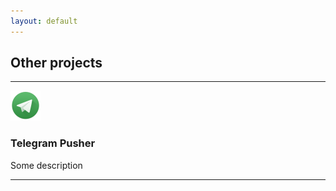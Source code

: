 ```yaml
---
layout: default
---
```

## Other projects
***

![Telegram Pusher](assets/images/ico/tp.png)

### Telegram Pusher

Some description

***